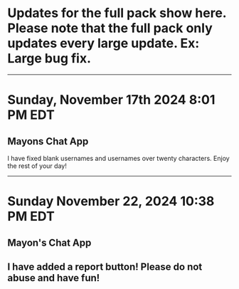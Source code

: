 # Updates for the full pack show here. Please note that the full pack only updates every large update. Ex: Large bug fix.

----------------------------------

# Sunday, November 17th 2024 8:01 PM EDT
## Mayons Chat App

I have fixed blank usernames and usernames over twenty characters. Enjoy the rest of your day!

----------------------------------
# Sunday November 22, 2024 10:38 PM EDT
## Mayon's Chat App
I have added a report button! Please do not abuse and have fun!
----------------------------------
